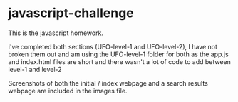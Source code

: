 # javascript-challenge

This is the javascript homework.

I've completed both sections (UFO-level-1 and UFO-level-2), I have not broken them out and am using the UFO-level-1 folder for both as the app.js and index.html files are short and there wasn't a lot of code to add between level-1 and level-2

Screenshots of both the initial / index webpage and a search results webpage are included in the images file.

